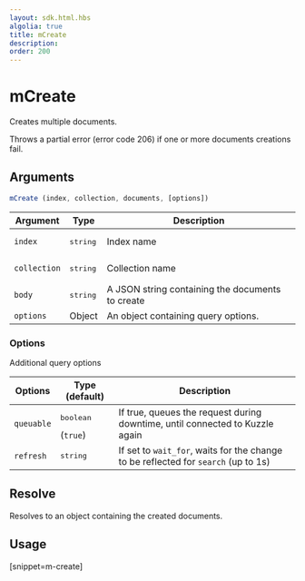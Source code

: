 ```yaml
---
layout: sdk.html.hbs
algolia: true
title: mCreate
description:
order: 200
---
```


# mCreate

Creates multiple documents. 

Throws a partial error (error code 206) if one or more documents creations fail.

## Arguments

```javascript
mCreate (index, collection, documents, [options])
```

| Argument | Type | Description |
| --- | --- | --- |
| `index` | <pre>string</pre> | Index name |
| `collection` | <pre>string</pre> | Collection name |
| `body` | <pre>string</pre> | A JSON string containing the documents to create |
| `options` | Object | An object containing query options. |

### Options

Additional query options

| Options | Type (default) | Description |
| --- | --- | --- |
| `queuable` | <pre>boolean</pre> (`true`) | If true, queues the request during downtime, until connected to Kuzzle again |
| `refresh` | <pre>string</pre> | If set to `wait_for`, waits for the change to be reflected for `search` (up to 1s) |

## Resolve

Resolves to an object containing the created documents.

## Usage

[snippet=m-create]
